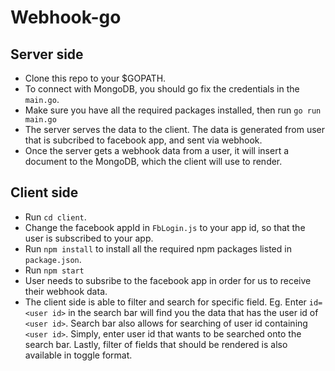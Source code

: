 # Webhook-go

## Server side
- Clone this repo to your $GOPATH.
- To connect with MongoDB, you should go fix the credentials in the `main.go`. 
- Make sure you have all the required packages installed, then run `go run main.go`
- The server serves the data to the client. The data is generated from user that is subcribed to facebook app, and sent via webhook.
- Once the server gets a webhook data from a user, it will insert a document to the MongoDB, which the client will use to render.

## Client side
- Run `cd client`.
- Change the facebook appId in `FbLogin.js` to your app id, so that the user is subscribed to your app.
- Run `npm install` to install all the required npm packages listed in `package.json`.
- Run `npm start`
- User needs to subsribe to the facebook app in order for us to receive their webhook data.
- The client side is able to filter and search for specific field. Eg. Enter `id=<user id>` in the search bar will find you the data that has the user id of `<user id>`. Search bar also allows for searching of user id containing `<user id>`. Simply, enter user id that wants to be searched onto the search bar. Lastly, filter of fields that should be rendered is also available in toggle format. 
